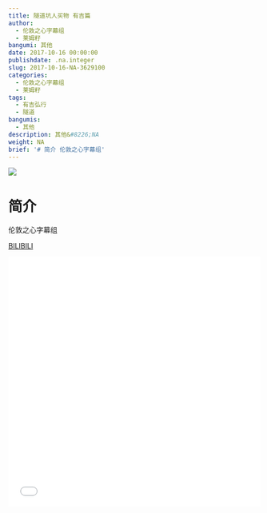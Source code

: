 ```yaml
---
title: 隧道坑人买物 有吉篇
author:
  - 伦敦之心字幕组
  - 莱姆籽
bangumi: 其他
date: 2017-10-16 00:00:00
publishdate: .na.integer
slug: 2017-10-16-NA-3629100
categories:
  - 伦敦之心字幕组
  - 莱姆籽
tags:
  - 有吉弘行
  - 隧道
bangumis:
  - 其他
description: 其他&#8226;NA
weight: NA
brief: '# 简介 伦敦之心字幕组'
---
```


![](https://i.imgur.com/W05BD0p.jpg)

# 简介  
伦敦之心字幕组 

  [BILIBILI](https://www.bilibili.com/video/av3629100/)


<div class="vcontainer">  <iframe class='video' src="//www.bilibili.com/blackboard/player.html?aid=3629100" width="100%" height="500" frameborder="0" allowfullscreen="allowfullscreen"></iframe></div>
